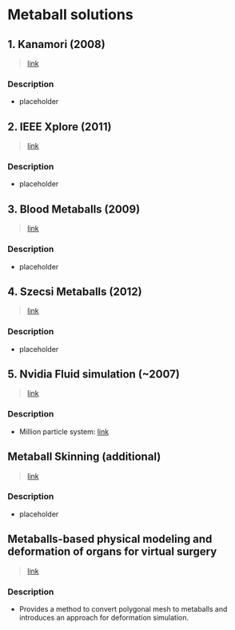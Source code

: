# Metaball solutions

## 1. Kanamori (2008)

> [link](http://kanamori.cs.tsukuba.ac.jp/projects/metaball/eg08_metaballs.pdf)

### Description

* placeholder

## 2. IEEE Xplore (2011)

> [link](https://ieeexplore.ieee.org/document/5701507)

### Description

* placeholder

## 3. Blood Metaballs (2009)

> [link](http://tfpsly.free.fr/videos/FastMetaballs.html)

### Description

* placeholder

## 4. Szecsi Metaballs (2012)

> [link](http://cg.iit.bme.hu/~szecsi/cikkek/metaball12/meta.pdf)

### Description

* placeholder

## 5. Nvidia Fluid simulation (~2007)

> [link](https://developer.nvidia.com/gpugems/gpugems3/part-i-geometry/chapter-7-point-based-visualization-metaballs-gpu)

### Description

* Million particle system: [link](http://www.2ld.de/gdc2004/)

## Metaball Skinning (additional)

> [link](http://kanamori.cs.tsukuba.ac.jp/projects/metaball/eg08_metaballs.pdf)

### Description

* placeholder

## Metaballs-based physical modeling and deformation of organs for virtual surgery

> [link](https://www3.cs.stonybrook.edu/~qin/research/2015-tvc-metaballs-modeling.pdf)

### Description

* Provides a method to convert polygonal mesh to metaballs and introduces an approach for deformation simulation.
